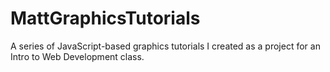 # MattGraphicsTutorials
A series of JavaScript-based graphics tutorials I created as a project for an Intro to Web Development class. 

